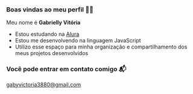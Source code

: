 ### Boas vindas ao meu perfil 💙💙

Meu nome é **Gabrielly Vitória**

- Estou estudando na [Alura](https://www.alura.com.br)
- Estou me desenvolvendo na linguagem JavaScript
- Utilizo esse espaço para minha organização e compartilhamento dos meus projetos desenvolvidos

### Você pode entrar em contato comigo 📬

gabyvictoria3880@gmail.com

